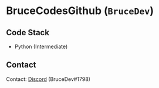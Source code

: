 # BruceCodesGithub (`BruceDev`)

## Code Stack
- Python (Intermediate)

## Contact
Contact: [Discord](https://discord.com/users/571638000661037056) (BruceDev#1798)
